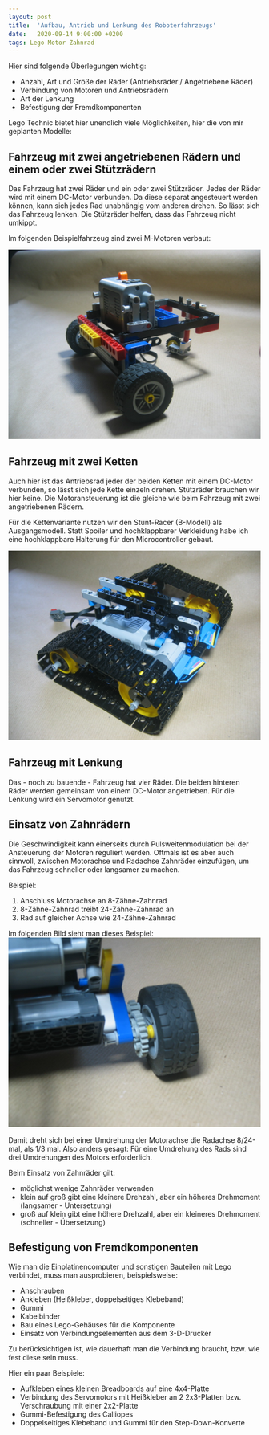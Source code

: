 ```yaml
---
layout: post
title:  'Aufbau, Antrieb und Lenkung des Roboterfahrzeugs'
date:   2020-09-14 9:00:00 +0200
tags: Lego Motor Zahnrad
---
```


Hier sind folgende Überlegungen wichtig:
* Anzahl, Art und Größe der Räder (Antriebsräder / Angetriebene Räder)
* Verbindung von Motoren und Antriebsrädern 
* Art der Lenkung
* Befestigung der Fremdkomponenten

Lego Technic bietet hier unendlich viele Möglichkeiten, hier die von mir geplanten Modelle:

## Fahrzeug mit zwei angetriebenen Rädern und einem oder zwei Stützrädern

Das Fahrzeug hat zwei Räder und ein oder zwei Stützräder. Jedes der Räder wird mit einem DC-Motor verbunden. Da diese separat angesteuert werden können, kann sich jedes Rad unabhängig vom anderen drehen. So lässt sich das Fahrzeug lenken. Die Stützräder helfen, dass das Fahrzeug nicht umkippt.

Im folgenden Beispielfahrzeug sind zwei M-Motoren verbaut:

![Fahrzeug mit zwei angetriebenen Rädern und einem Stützrad](/images/foto_modell_a.jpg)

## Fahrzeug mit zwei Ketten

Auch hier ist das Antriebsrad jeder der beiden Ketten mit einem DC-Motor verbunden, so lässt sich jede Kette einzeln drehen. Stützräder brauchen wir hier keine. Die Motoransteuerung ist die gleiche wie beim Fahrzeug mit zwei angetriebenen Rädern.

Für die Kettenvariante nutzen wir den Stunt-Racer (B-Modell) als Ausgangsmodell. Statt Spoiler und hochklappbarer Verkleidung habe ich eine hochklappbare Halterung für den Microcontroller gebaut.

![Fahrzeug mit zwei Ketten](/images/foto_stunt_racer_mod.jpg)

## Fahrzeug mit Lenkung

Das - noch zu bauende - Fahrzeug hat vier Räder. Die beiden hinteren Räder werden gemeinsam von einem DC-Motor angetrieben. Für die Lenkung wird ein Servomotor genutzt.


## Einsatz von Zahnrädern

Die Geschwindigkeit kann einerseits durch Pulsweitenmodulation bei der Ansteuerung der Motoren reguliert werden. Oftmals ist es aber auch sinnvoll, zwischen Motorachse und Radachse Zahnräder einzufügen, um das Fahrzeug schneller oder langsamer zu machen.

Beispiel: 
1. Anschluss Motorachse an 8-Zähne-Zahnrad
2. 8-Zähne-Zahnrad treibt 24-Zähne-Zahnrad an
3. Rad auf gleicher Achse wie 24-Zähne-Zahnrad

Im folgenden Bild sieht man dieses Beispiel:
![Foto Zahnräder](/images/foto_zahnraeder_untersetzung.jpg)

Damit dreht sich bei einer Umdrehung der Motorachse die Radachse 8/24-mal, als 1/3 mal. Also anders gesagt: Für eine Umdrehung des Rads sind drei Umdrehungen des Motors erforderlich.

Beim Einsatz von Zahnräder gilt:
* möglichst wenige Zahnräder verwenden
* klein auf groß gibt eine kleinere Drehzahl, aber ein höheres Drehmoment (langsamer - Untersetzung)
* groß auf klein gibt eine höhere Drehzahl, aber ein kleineres Drehmoment (schneller - Übersetzung)

## Befestigung von Fremdkomponenten

Wie man die Einplatinencomputer und sonstigen Bauteilen mit Lego verbindet, muss man ausprobieren, beispielsweise:

* Anschrauben
* Ankleben (Heißkleber, doppelseitiges Klebeband)
* Gummi
* Kabelbinder
* Bau eines Lego-Gehäuses für die Komponente
* Einsatz von Verbindungselementen aus dem 3-D-Drucker

Zu berücksichtigen ist, wie dauerhaft man die Verbindung braucht, bzw. wie fest diese sein muss.

Hier ein paar Beispiele:
* Aufkleben eines kleinen Breadboards auf eine 4x4-Platte
* Verbindung des Servomotors mit Heißkleber an 2 2x3-Platten bzw. Verschraubung mit einer 2x2-Platte
* Gummi-Befestigung des Calliopes
* Doppelseitiges Klebeband und Gummi für den Step-Down-Konverte
